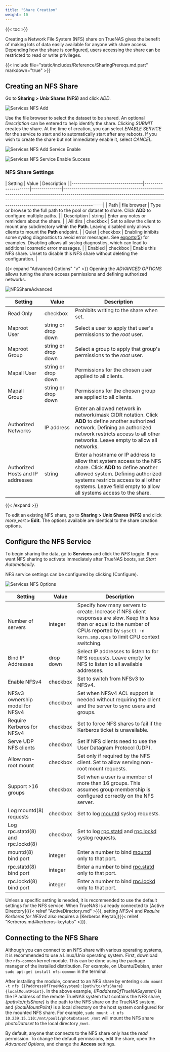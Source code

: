 ```yaml
---
title: "Share Creation"
weight: 10
---
```


{{< toc >}}

Creating a Network File System (NFS) share on TrueNAS gives the benefit of making lots of data easily available for anyone with share access.
Depending how the share is configured, users accessing the share can be restricted to read or write privileges.

{{< include file="static/includes/Reference/SharingPrereqs.md.part" markdown="true" >}}

## Creating an NFS Share

Go to **Sharing > Unix Shares (NFS)** and click *ADD*.

![Services NFS Add](/images/CORE/12.0/SharingNFSAdd.png "Services NFS Add")

Use the file browser to select the dataset to be shared.
An optional *Description* can be entered to help identify the share.
Clicking *SUBMIT* creates the share.
At the time of creation, you can select *ENABLE SERVICE* for the service to start and to automatically start after any reboots.
If you wish to create the share but not immediately enable it, select *CANCEL*.

![Services NFS Add Service Enable](/images/CORE/12.0/SharingNFSAddServiceEnable.png "Services NFS Add Service Enable")

![Services NFS Service Enable Success](/images/CORE/12.0/SharingNFSAddServiceEnableSuccess.png "Services NFS Add Service Enable Success")

### NFS Share Settings

| Setting                           | Value               | Description                                                                                                                                                                                                                                                 |
|-----------------------------------|---------------------|---------------|-------------------------------------------------------------------------------------------------------------------------------------------------------------------------------------------------------------------------------------------------------------|
| Path                              | file browser        | Type or browse to the full path to the pool or dataset to share. Click **ADD** to configure multiple paths. |
| Description                       | string              | Enter any notes or reminders about the share.   |
| All dirs                          | checkbox            | Set to allow the client to mount any subdirectory within the **Path**. Leaving disabled only allows clients to mount the **Path** endpoint. |
| Quiet                             | checkbox            | Enabling inhibits some syslog diagnostics to avoid error messages. See [exports(5)](https://www.freebsd.org/cgi/man.cgi?query=exports) for examples. Disabling allows all syslog diagnostics, which can lead to additional cosmetic error messages. |
| Enabled                           | checkbox            | Enable this NFS share. Unset to disable this NFS share without deleting the configuration. |

{{< expand "Advanced Options" "v" >}}
Opening the *ADVANCED OPTIONS* allows tuning the share access permissions and defining authorized networks.

![NFSShareAdvanced](/images/CORE/12.0/SharingNFSAddAdvanced.png "Advanced NFS Share Options")

| Setting | Value | Description |
|---------|-------|-------------|
| Read Only | checkbox | Prohibits writing to the share when set. |
| Maproot User | string or drop down | Select a user to apply that user's permissions to the *root* user. |
| Maproot Group | string or drop down | Select a group to apply that group's permissions to the *root* user. |
| Mapall User | string or drop down | Permissions for the chosen user applied to all clients. |
| Mapall Group | string or drop down | Permissions for the chosen group are applied to all clients. |
| Authorized Networks | IP address | Enter an allowed network in network/mask CIDR notation. Click **ADD** to define another authorized network. Defining an authorized network restricts access to all other networks. Leave empty to allow all networks. |
| Authorized Hosts and IP addresses | string | Enter a hostname or IP address to allow that system access to the NFS share. Click **ADD** to define another allowed system. Defining authorized systems restricts access to all other systems. Leave field empty to allow all systems access to the share. |

{{< /expand >}}

To edit an existing NFS share, go to **Sharing > Unix Shares (NFS)** and click <i class="material-icons" aria-hidden="true" title="Options">more_vert</i> **> Edit**.
The options available are identical to the share creation options.

## Configure the NFS Service

To begin sharing the data, go to **Services** and click the *NFS* toggle.
If you want NFS sharing to activate immediately after TrueNAS boots, set *Start Automatically*.

NFS service settings can be configured by clicking <i class="fa fa-pen" aria-hidden="true" title="Configure"></i> (Configure).

![Services NFS Options](/images/CORE/12.0/ServicesNFSOptions.png "Services NFS Options")

| Setting                           | Value     | Description                                                                                                                                                                                             |
|-----------------------------------|-----------|---------------------------------------------------------------------------------------------------------------------------------------------------------------------------------------------------------|
| Number of servers                 | integer   | Specify how many servers to create. Increase if NFS client responses are slow. Keep this less than or equal to the number of CPUs reported by `sysctl -n kern.smp.cpus` to limit CPU context switching. |
| Bind IP Addresses                 | drop down | Select IP addresses to listen to for NFS requests. Leave empty for NFS to listen to all available addresses. |
| Enable NFSv4                      | checkbox  | Set to switch from NFSv3 to NFSv4. |
| NFSv3 ownership model for NFSv4   | checkbox  | Set when NFSv4 ACL support is needed without requiring the client and the server to sync users and groups. |
| Require Kerberos for NFSv4        | checkbox  | Set to force NFS shares to fail if the Kerberos ticket is unavailable. |
| Serve UDP NFS clients             | checkbox  | Set if NFS clients need to use the User Datagram Protocol (UDP). |
| Allow non-root mount              | checkbox  | Set only if required by the NFS client. Set to allow serving non-root mount requests. |
| Support >16 groups                | checkbox  | Set when a user is a member of more than 16 groups. This assumes group membership is configured correctly on the NFS server. |
| Log mountd(8) requests            | checkbox  | Set to log [mountd](https://www.freebsd.org/cgi/man.cgi?query=mountd) syslog requests. |
| Log rpc.statd(8) and rpc.lockd(8) | checkbox  | Set to log [rpc.statd](https://www.freebsd.org/cgi/man.cgi?query=rpc.statd) and [rpc.lockd](https://www.freebsd.org/cgi/man.cgi?query=rpc.lockd) syslog requests. |
| mountd(8) bind port               | integer   | Enter a number to bind [mountd](https://www.freebsd.org/cgi/man.cgi?query=mountd) only to that port. |
| rpc.statd(8) bind port            | integer   | Enter a number to bind [rpc.statd](https://www.freebsd.org/cgi/man.cgi?query=rpc.statd) only to that port. |
| rpc.lockd(8) bind port            | integer   | Enter a number to bind [rpc.lockd](https://www.freebsd.org/cgi/man.cgi?query=rpc.lockd) only to that port. |

Unless a specific setting is needed, it is recommended to use the default settings for the NFS service.
When TrueNAS is already connected to [Active Directory]({{< relref "ActiveDirectory.md" >}}), setting *NFSv4* and *Require Kerberos for NFSv4* also requires a [Kerberos Keytab]({{< relref "Kerberos.md#kerberos-keytabs" >}}).

## Connecting to the NFS Share

Although you can connect to an NFS share with various operating systems, it is recommended to use a Linux/Unix operating system.
First, download the `nfs-common` kernel module.
This can be done using the package manager of the installed distribution.
For example, on Ubuntu/Debian, enter `sudo apt-get install nfs-common` in the terminal.

After installing the module, connect to an NFS share by entering `sudo mount -t nfs {IPaddressOfTrueNASsystem}:{path/to/nfsShare} {localMountPoint}`.
In the above example, *{IPaddressOfTrueNASsystem}* is the IP address of the remote TrueNAS system that contains the NFS share, *{path/to/nfsShare}* is the path to the NFS share on the TrueNAS system, and *{localMountPoint}* is a local directory on the host system configured for the mounted NFS share.
For example, `sudo mount -t nfs 10.239.15.110:/mnt/pool1/photoDataset /mnt` will mount the NFS share *photoDataset* to the local directory `/mnt`.

By default, anyone that connects to the NFS share only has the *read* permission.
To change the default permissions, edit the share, open the *Advanced Options*, and change the **Access** settings.
